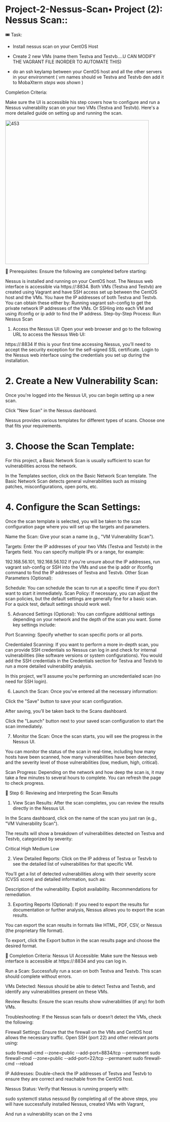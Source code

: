 # Project-2-Nessus-Scan• Project (2): Nessus Scan::

🎟 Task:

- Install nessus scan on your CentOS Host

- Create 2 new VMs (name them Testva and Testvb....U CAN MODIFY THE VAGRANT FILE INORDER TO AUTOMATE THIS)

- do an ssh keylamp between your CentOS host and all the other servers in your environment ( vm names should ve Testva and Testvb den add it to MobaXterm *steps was shown* )


Completion Criteria: 

Make sure the UI is accessible his step covers how to configure and run a Nessus vulnerability scan on your two VMs (Testva and Testvb). Here's a more detailed guide on setting up and running the scan.

<img width="452" alt="453" src="https://github.com/user-attachments/assets/3fecd063-2742-4f99-8938-53309ba3e753">


🎯 Prerequisites:
Ensure the following are completed before starting:

Nessus is installed and running on your CentOS host.
The Nessus web interface is accessible via https://<CentOS-IP>:8834.
Both VMs (Testva and Testvb) are created using Vagrant and have SSH access set up between the CentOS host and the VMs.
You have the IP addresses of both Testva and Testvb. You can obtain these either by:
Running vagrant ssh-config to get the private network IP addresses of the VMs.
Or SSHing into each VM and using ifconfig or ip addr to find the IP address.
Step-by-Step Process: Run Nessus Scan
1. Access the Nessus UI:
Open your web browser and go to the following URL to access the Nessus Web UI:

https://<CentOS-IP>:8834
If this is your first time accessing Nessus, you’ll need to accept the security exception for the self-signed SSL certificate.
Login to the Nessus web interface using the credentials you set up during the installation.

# 2. Create a New Vulnerability Scan:
Once you're logged into the Nessus UI, you can begin setting up a new scan.

Click "New Scan" in the Nessus dashboard.

Nessus provides various templates for different types of scans. Choose one that fits your requirements.

# 3. Choose the Scan Template:
For this project, a Basic Network Scan is usually sufficient to scan for vulnerabilities across the network.

In the Templates section, click on the Basic Network Scan template.
The Basic Network Scan detects general vulnerabilities such as missing patches, misconfigurations, open ports, etc.

# 4. Configure the Scan Settings:
Once the scan template is selected, you will be taken to the scan configuration page where you will set up the targets and parameters.

Name the Scan:
Give your scan a name (e.g., "VM Vulnerability Scan").

Targets:
Enter the IP addresses of your two VMs (Testva and Testvb) in the Targets field. You can specify multiple IPs or a range, for example:

192.168.56.101, 192.168.56.102
If you're unsure about the IP addresses, run vagrant ssh-config or SSH into the VMs and use the ip addr or ifconfig command to find the IP addresses of Testva and Testvb.
Other Scan Parameters (Optional):

Schedule: You can schedule the scan to run at a specific time if you don't want to start it immediately.
Scan Policy: If necessary, you can adjust the scan policies, but the default settings are generally fine for a basic scan.
For a quick test, default settings should work well.

5. Advanced Settings (Optional):
You can configure additional settings depending on your network and the depth of the scan you want. Some key settings include:

Port Scanning: Specify whether to scan specific ports or all ports.

Credentialed Scanning: If you want to perform a more in-depth scan, you can provide SSH credentials so Nessus can log in and check for internal vulnerabilities (like software versions or system configurations).
You would add the SSH credentials in the Credentials section for Testva and Testvb to run a more detailed vulnerability analysis.

In this project, we'll assume you’re performing an uncredentialed scan (no need for SSH login).

6. Launch the Scan:
Once you've entered all the necessary information:

Click the "Save" button to save your scan configuration.

After saving, you’ll be taken back to the Scans dashboard.

Click the "Launch" button next to your saved scan configuration to start the scan immediately.

7. Monitor the Scan:
Once the scan starts, you will see the progress in the Nessus UI.

You can monitor the status of the scan in real-time, including how many hosts have been scanned, how many vulnerabilities have been detected, and the severity level of those vulnerabilities (low, medium, high, critical).

Scan Progress: Depending on the network and how deep the scan is, it may take a few minutes to several hours to complete. You can refresh the page to check progress.

🎯 Step 6: Reviewing and Interpreting the Scan Results

1. View Scan Results:
After the scan completes, you can review the results directly in the Nessus UI.

In the Scans dashboard, click on the name of the scan you just ran (e.g., "VM Vulnerability Scan").

The results will show a breakdown of vulnerabilities detected on Testva and Testvb, categorized by severity:

Critical
High
Medium
Low

2. View Detailed Reports:
Click on the IP address of Testva or Testvb to see the detailed list of vulnerabilities for that specific VM.

You’ll get a list of detected vulnerabilities along with their severity score (CVSS score) and detailed information, such as:

Description of the vulnerability.
Exploit availability.
Recommendations for remediation.

3. Exporting Reports (Optional):
If you need to export the results for documentation or further analysis, Nessus allows you to export the scan results.

You can export the scan results in formats like HTML, PDF, CSV, or Nessus (the proprietary file format).

To export, click the Export button in the scan results page and choose the desired format.

🎯 Completion Criteria:
Nessus UI Accessible: Make sure the Nessus web interface is accessible at https://<CentOS-IP>:8834 and you can log in.

Run a Scan: Successfully run a scan on both Testva and Testvb. This scan should complete without errors.

VMs Detected: Nessus should be able to detect Testva and Testvb, and identify any vulnerabilities present on these VMs.

Review Results: Ensure the scan results show vulnerabilities (if any) for both VMs.

Troubleshooting:
If the Nessus scan fails or doesn’t detect the VMs, check the following:

Firewall Settings: Ensure that the firewall on the VMs and CentOS host allows the necessary traffic. Open SSH (port 22) and other relevant ports using:


sudo firewall-cmd --zone=public --add-port=8834/tcp --permanent
sudo firewall-cmd --zone=public --add-port=22/tcp --permanent
sudo firewall-cmd --reload

IP Addresses: Double-check the IP addresses of Testva and Testvb to ensure they are correct and reachable from the CentOS host.

Nessus Status: Verify that Nessus is running properly with:

sudo systemctl status nessusd
By completing all of the above steps, you will have successfully installed Nessus, created VMs with Vagrant, 

And run a vulnerability scan on the 2 vms



